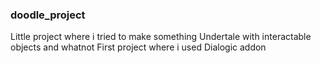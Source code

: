 ### doodle_project

Little project where i tried to make something Undertale with interactable objects and whatnot
First project where i used Dialogic addon 
